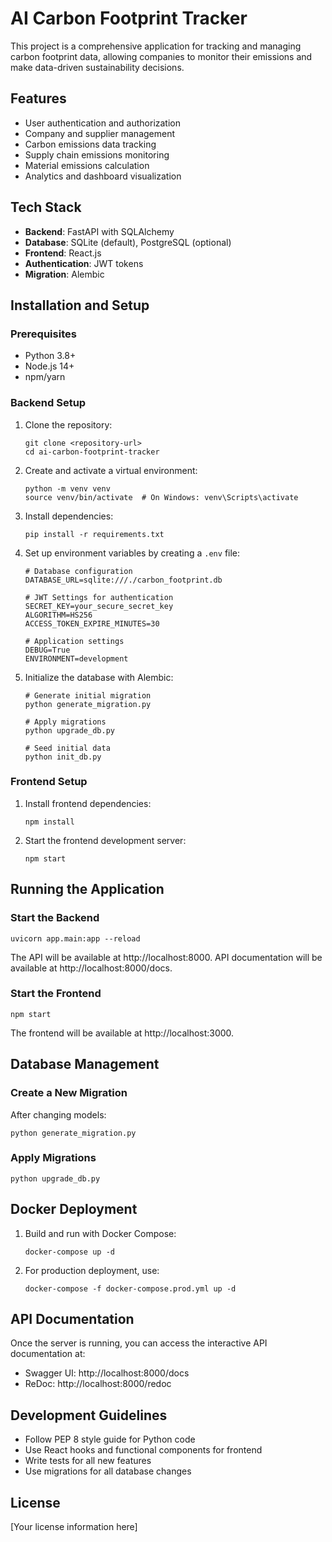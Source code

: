 # AI Carbon Footprint Tracker

This project is a comprehensive application for tracking and managing carbon footprint data, allowing companies to monitor their emissions and make data-driven sustainability decisions.

## Features

- User authentication and authorization
- Company and supplier management
- Carbon emissions data tracking
- Supply chain emissions monitoring
- Material emissions calculation
- Analytics and dashboard visualization

## Tech Stack

- **Backend**: FastAPI with SQLAlchemy
- **Database**: SQLite (default), PostgreSQL (optional)
- **Frontend**: React.js
- **Authentication**: JWT tokens
- **Migration**: Alembic

## Installation and Setup

### Prerequisites

- Python 3.8+
- Node.js 14+
- npm/yarn

### Backend Setup

1. Clone the repository:
   ```
   git clone <repository-url>
   cd ai-carbon-footprint-tracker
   ```

2. Create and activate a virtual environment:
   ```
   python -m venv venv
   source venv/bin/activate  # On Windows: venv\Scripts\activate
   ```

3. Install dependencies:
   ```
   pip install -r requirements.txt
   ```

4. Set up environment variables by creating a `.env` file:
   ```
   # Database configuration
   DATABASE_URL=sqlite:///./carbon_footprint.db
   
   # JWT Settings for authentication
   SECRET_KEY=your_secure_secret_key
   ALGORITHM=HS256
   ACCESS_TOKEN_EXPIRE_MINUTES=30
   
   # Application settings
   DEBUG=True
   ENVIRONMENT=development
   ```

5. Initialize the database with Alembic:
   ```
   # Generate initial migration
   python generate_migration.py
   
   # Apply migrations
   python upgrade_db.py
   
   # Seed initial data
   python init_db.py
   ```

### Frontend Setup

1. Install frontend dependencies:
   ```
   npm install
   ```

2. Start the frontend development server:
   ```
   npm start
   ```

## Running the Application

### Start the Backend

```
uvicorn app.main:app --reload
```

The API will be available at http://localhost:8000.
API documentation will be available at http://localhost:8000/docs.

### Start the Frontend

```
npm start
```

The frontend will be available at http://localhost:3000.

## Database Management

### Create a New Migration

After changing models:

```
python generate_migration.py
```

### Apply Migrations

```
python upgrade_db.py
```

## Docker Deployment

1. Build and run with Docker Compose:
   ```
   docker-compose up -d
   ```

2. For production deployment, use:
   ```
   docker-compose -f docker-compose.prod.yml up -d
   ```

## API Documentation

Once the server is running, you can access the interactive API documentation at:

- Swagger UI: http://localhost:8000/docs
- ReDoc: http://localhost:8000/redoc

## Development Guidelines

- Follow PEP 8 style guide for Python code
- Use React hooks and functional components for frontend
- Write tests for all new features
- Use migrations for all database changes

## License

[Your license information here]
